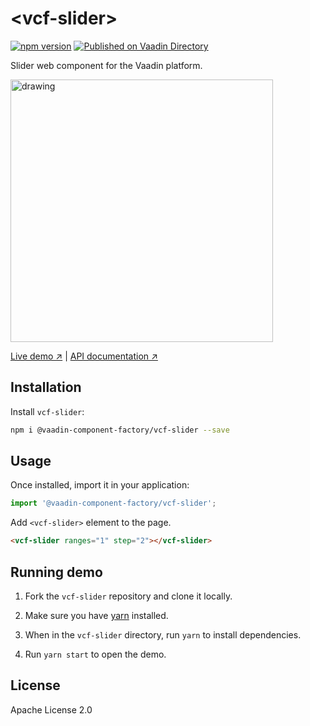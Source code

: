 # &lt;vcf-slider&gt;

[![npm version](https://badgen.net/npm/v/@vaadin-component-factory/vcf-slider)](https://www.npmjs.com/package/@vaadin-component-factory/vcf-slider) [![Published on Vaadin Directory](https://img.shields.io/badge/Vaadin%20Directory-published-00b4f0.svg)](https://vaadin.com/directory/component/vaadin-component-factoryvcf-slider)

Slider web component for the Vaadin platform.

<img src="https://user-images.githubusercontent.com/3392815/121072109-746c0900-c7d9-11eb-8d4e-8bb728fa99f1.png" alt="drawing" width="420"/>

[Live demo ↗](https://vcf-slider.netlify.com) | [API documentation ↗](https://vcf-slider.netlify.com/api/#/elements/Vaadin.VcfSlider)

## Installation

Install `vcf-slider`:

```sh
npm i @vaadin-component-factory/vcf-slider --save
```

## Usage

Once installed, import it in your application:

```js
import '@vaadin-component-factory/vcf-slider';
```

Add `<vcf-slider>` element to the page.

```html
<vcf-slider ranges="1" step="2"></vcf-slider>
```

## Running demo

1. Fork the `vcf-slider` repository and clone it locally.

1. Make sure you have [yarn](https://yarnpkg.com/) installed.

1. When in the `vcf-slider` directory, run `yarn` to install dependencies.

1. Run `yarn start` to open the demo.

<!--
## Server-side API

This is the client-side (LitElement) web component. If you are looking for the server-side (Java) API for the Vaadin Platform, it can be found here: [VcfSlider](https://vaadin.com/directory/component/VcfSlider)
-->

## License

Apache License 2.0
